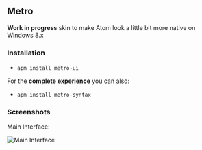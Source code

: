 ﻿Metro-----__Work in progress__ skin to make Atom look a little bit more native on Windows 8.x### Installation* `apm install metro-ui`For the __complete experience__ you can also:* `apm install metro-syntax`### ScreenshotsMain Interface:![Main Interface](http://cirex.github.io/screenshots/metro-ui.png "Main Interface")